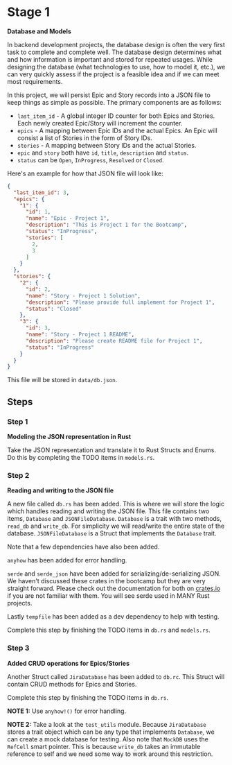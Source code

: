# Stage 1

__Database and Models__

In backend development projects, the database design is often the very first task to complete and complete well. The database design determines what and how information is important and stored for repeated usages. While designing the database (what technologies to use, how to model it, etc.), we can very quickly assess if the project is a feasible idea and if we can meet most requirements.

In this project, we will persist Epic and Story records into a JSON file to keep things as simple as possible. The primary components are as follows:
* `last_item_id` - A global integer ID counter for both Epics and Stories. Each newly created Epic/Story will increment the counter.
* `epics` - A mapping between Epic IDs and the actual Epics. An Epic will consist a list of Stories in the form of Story IDs.
* `stories` - A mapping between Story IDs and the actual Stories.
* `epic` and `story` both have `id`, `title`, `description` and `status`.
* `status` can be `Open`, `InProgress`, `Resolved` or `Closed`. 

Here's an example for how that JSON file will look like:
```json
{
  "last_item_id": 3,
  "epics": {
    "1": {
      "id": 1,
      "name": "Epic - Project 1",
      "description": "This is Project 1 for the Bootcamp",
      "status": "InProgress",
      "stories": [
        2,
        3
      ]
    }
  },
  "stories": {
    "2": {
      "id": 2,
      "name": "Story - Project 1 Solution",
      "description": "Please provide full implement for Project 1",
      "status": "Closed"
    },
    "3": {
      "id": 3,
      "name": "Story - Project 1 README",
      "description": "Please create README file for Project 1",
      "status": "InProgress"
    }
  }
}
```

This file will be stored in `data/db.json`.

## Steps

### Step 1

__Modeling the JSON representation in Rust__

Take the JSON representation and translate it to Rust Structs and Enums. Do this by completing the TODO items in `models.rs`.

### Step 2

__Reading and writing to the JSON file__

A new file called `db.rs` has been added. This is where we will store the logic which handles reading and writing the JSON file. This file contains two items, `Database` and `JSONFileDatabase`. `Database` is a trait with two methods, `read_db` and `write_db`. For simplicity we will read/write the entire state of the database. `JSONFileDatabase` is a Struct that implements the `Database` trait. 

Note that a few dependencies have also been added.

`anyhow` has been added for error handling.

`serde` and `serde_json` have been added for serializing/de-serializing JSON. We haven't discussed these crates in the bootcamp but they are very straight forward. Please check out the documentation for both on [crates.io](https://crates.io/) if you are not familiar with them. You will see serde used in MANY Rust projects.

Lastly `tempfile` has been added as a dev dependency to help with testing.

Complete this step by finishing the TODO items in `db.rs` and `models.rs`.

### Step 3

__Added CRUD operations for Epics/Stories__

Another Struct called `JiraDatabase` has been added to `db.rc`. This Struct will contain CRUD methods for Epics and Stories. 

Complete this step by finishing the TODO items in `db.rs`. 

__NOTE 1:__ Use `anyhow!()` for error handling.

__NOTE 2:__ Take a look at the `test_utils` module. Because `JiraDatabase` stores a trait object which can be any type that implements `Database`, we can create a mock database for testing. Also note that `MockDB` uses the `RefCell` smart pointer. This is because `write_db` takes an immutable reference to self and we need some way to work around this restriction. 
